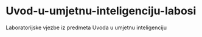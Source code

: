 # Uvod-u-umjetnu-inteligenciju-labosi
Laboratorijske vjezbe iz predmeta Uvoda u umjetnu inteligenciju
